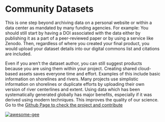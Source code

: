 # Community Datasets

This is one step beyond archiving data on a personal website or within a data center as mandated by many funding agencies. For example: You should still start by having a DOI associated with the data either by publishing it as a part of a peer-reviewed paper or by using a service like Zenodo. Then, regardless of where you created your final product, you would upload your dataset details into our digital commons list and citations are included.

Even if you aren’t the dataset author, you can still suggest products because you are using them within your project. Creating shared cloud-based assets saves everyone time and effort. Examples of this include basic information on shorelines and rivers. Many projects use simplistic information on shorelines or duplicate efforts by uploading their own version of river centerlines and extent. Using data which has been systematically generated globally has major benefits, especially if it was derived using modern techniques. This improves the quality of our science. Go to the [Github Page to check the project and contribute](https://github.com/samapriya/awesome-gee-community-datasets/)

[![awesome-gee](https://user-images.githubusercontent.com/6677629/114970650-70a6b080-9e40-11eb-9be1-1cbbfe9a96f2.jpg)](https://samapriya.github.io/awesome-gee-community-datasets/)
